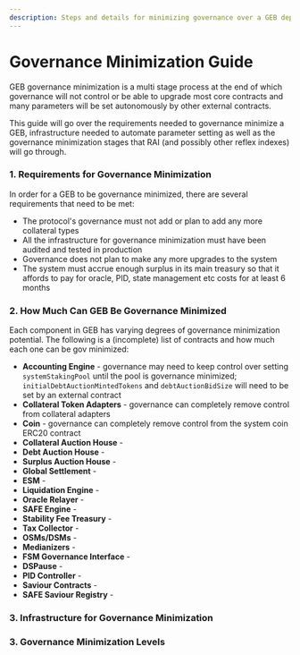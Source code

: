 ```yaml
---
description: Steps and details for minimizing governance over a GEB deployment
---
```


# Governance Minimization Guide

GEB governance minimization is a multi stage process at the end of which governance will not control or be able to upgrade most core contracts and many parameters will be set autonomously by other external contracts.

This guide will go over the requirements needed to governance minimize a GEB, infrastructure needed to automate parameter setting as well as the governance minimization stages that RAI \(and possibly other reflex indexes\) will go through.

###  1. Requirements for Governance Minimization

In order for a GEB to be governance minimized, there are several requirements that need to be met:

* The protocol's governance must not add or plan to add any more collateral types
* All the infrastructure for governance minimization must have been audited and tested in production
* Governance does not plan to make any more upgrades to the system
* The system must accrue enough surplus in its main treasury so that it affords to pay for oracle, PID, state management etc costs for at least 6 months

### 2. How Much Can GEB Be Governance Minimized

Each component in GEB has varying degrees of governance minimization potential. The following is a \(incomplete\) list of contracts and how much each one can be gov minimized:

* **Accounting Engine** - governance may need to keep control over setting `systemStakingPool` until the pool is governance minimized; `initialDebtAuctionMintedTokens` and `debtAuctionBidSize` will need to be set by an external contract
* **Collateral Token Adapters** - governance can completely remove control from collateral adapters
* **Coin** - governance can completely remove control from the system coin ERC20 contract
* **Collateral Auction House** - 
* **Debt Auction House** -
* **Surplus Auction House** -
* **Global Settlement** -
* **ESM** -
* **Liquidation Engine** -
* **Oracle Relayer** -
* **SAFE Engine** -
* **Stability Fee Treasury** -
* **Tax Collector** -
* **OSMs/DSMs** - 
* **Medianizers** -
* **FSM Governance Interface** -
* **DSPause** -
* **PID Controller** -
* **Saviour Contracts** -
* **SAFE Saviour Registry** -

### 3. Infrastructure for Governance Minimization

### 3. Governance Minimization Levels


